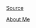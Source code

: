 <html lang="en" >
<head>
  <meta charset="UTF-8">
  <link rel="icon" type="image/png" href="https://github.com/CozmoKitten/CozmoKitten.github.io/blob/main/ColourBlock.png?raw=true">
  <title>CozmoKitten</title>
  <link rel="preconnect" href="https://fonts.googleapis.com">
<link rel="preconnect" href="https://fonts.gstatic.com" crossorigin>
<link href="https://fonts.googleapis.com/css2?family=Open+Sans:wght@300;400&family=Rubik&display=swap" rel="stylesheet"><link rel="stylesheet" href="./style.css">

</head>
<body>
<!-- partial:index.partial.html -->
<div id="wrapper" data-configuration="1" data-roundness="1">
  <div id="shape1" class="shape"></div> <!-- grey -->

  <div id="shape2" class="shape"></div> <!-- white -->

  <div id="shape3" class="shape"></div> <!-- purple -->

  <div id="shape4" class="shape"></div> <!-- pink -->

  <div id="shape5" class="shape"></div> <!-- yellow -->

  <div id="shape6" class="shape"></div> <!-- blue -->

  <div id="shape7" class="shape"></div> <!-- turquoise -->

</div>

<a id="source-link" class="meta-link" href="https://karinasirqueira.com" target="_blank">
  <i class="fa-solid fa-link"></i>
  <span>Source</span>
</a>

<a id="yt-link" class="meta-link" href="AboutMe.html" target="_self"> <!-- PLACEHOLDER -->
  <i class="fa-brands fa-youtube"></i>
  <span>About Me</span>
</a>
<!-- partial -->
  <script src='https://kit.fontawesome.com/944eb371a4.js'></script><script  src="./script.js"></script>

</body>
</html>
